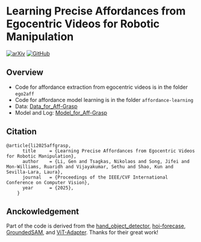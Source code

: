 # Learning Precise Affordances from Egocentric Videos for Robotic Manipulation

[![arXiv](https://img.shields.io/badge/arXiv-2408.10123-b31b1b.svg)](https://arxiv.org/abs/2408.10123)
[![GitHub](https://img.shields.io/website?label=Project%20&up_message=website&url=https://reagan1311.github.io/affgrasp/)](https://reagan1311.github.io/affgrasp/)

## Overview
- Code for affordance extraction from egocentric videos is in the folder `ego2aff`
- Code for affordance model learning is in the folder `affordance-learning`
- Data: [Data_for_Aff-Grasp](https://huggingface.co/datasets/Gen1113/Data_for_Aff-Grasp)
- Model and Log: [Model_for_Aff-Grasp](https://huggingface.co/Gen1113/Model_for_Aff-Grasp)

## Citation

```
@article{li2025affgrasp,
      title     = {Learning Precise Affordances from Egocentric Videos for Robotic Manipulation}, 
      author    = {Li, Gen and Tsagkas, Nikolaos and Song, Jifei and Mon-Williams, Ruaridh and Vijayakumar, Sethu and Shao, Kun and Sevilla-Lara, Laura},
      journal   = {Proceedings of the IEEE/CVF International Conference on Computer Vision},
      year      = {2025},
    }
```

## Anckowledgement
Part of the code is derived from the [hand_object_detector](https://github.com/ddshan/hand_object_detector), [hoi-forecase](https://github.com/stevenlsw/hoi-forecast), [GroundedSAM](https://github.com/IDEA-Research/Grounded-Segment-Anything), and [ViT-Adapter](https://github.com/czczup/ViT-Adapter). Thanks for their great work!